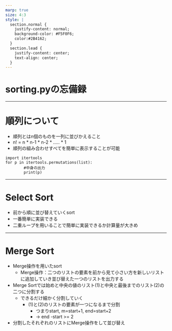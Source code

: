 ```yaml
---
marp: true
size: 4:3
style: |
  section.normal {
    justify-content: normal;
    background-color: #F5F0F6;
    color:#2B4162;
  }
  section.lead {
    justify-content: center;
    text-align: center;
  }
---
```

<!-- class: lead -->
<!-- paginate: true -->
# sorting.pyの忘備録

---
<!-- class: normal -->
# 順列について
- 順列とはn個のものを一列に並びかえること
- n! = n * n-1 * n-2 * ..... * 1
- 順列の組み合わせすべてを簡単に表示することが可能
```
import itertools
for p in itertools.permutations(list):
        #中身の出力
        print(p)
```

---
# Select Sort
- 前から順に並び替えていくsort
- 一番簡単に実装できる
- 二重ループを用いることで簡単に実装できるか計算量が大きめ


---
# Merge Sort
- Merge操作を用いたsort
    - Merge操作：二つのリストの要素を前から見て小さい方を新しいリストに追加していき並び替えた一つのリストを出力する
- Merge Sortでは始めと中央の値のリスト(1)と中央と最後までのリスト(2)の二つに分割する
    - できるだけ細かく分割していく
        - (1)と(2)のリストの要素が一つになるまで分割
            - つまりstart, m=start+1, end=start+2 
            - -> end -start >= 2
- 分割したそれぞれのリストにMerge操作をして並び替え

